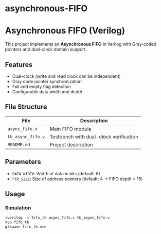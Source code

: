 # asynchronous-FIFO
# Asynchronous FIFO (Verilog)

This project implements an **Asynchronous FIFO** in Verilog with Gray-coded pointers and dual-clock domain support.

## Features

- Dual-clock (write and read clock can be independent)
- Gray code pointer synchronization
- Full and empty flag detection
- Configurable data width and depth

## File Structure

| File              | Description                                  |
|-------------------|----------------------------------------------|
| `async_fifo.v`    | Main FIFO module                             |
| `tb_async_fifo.v` | Testbench with dual-clock verification       |
| `README.md`       | Project description                          |

## Parameters

- `DATA_WIDTH`: Width of data in bits (default: 8)
- `PTR_SIZE`: Size of address pointers (default: 4 → FIFO depth = 16)

## Usage

### Simulation

```bash
iverilog -o fifo_tb async_fifo.v tb_async_fifo.v
vvp fifo_tb
gtkwave fifo_tb.vcd
